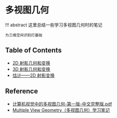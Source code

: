 # 多视图几何

!!! abstract
    这里总结一些学习多视图几何时的笔记

    为三维空间识别打基础

## Table of Contents

- [2D 射影几何和变换](pjt2d/)
- [3D 射影几何和变换](pjt3d/)
- [估计——2D 射影变换](est2d/)

## Reference

- [计算机视觉中的多视图几何-第一版-中文完整版.pdf](https://github.com/jujimeizuo/cdn/blob/master/book/%E8%AE%A1%E7%AE%97%E6%9C%BA%E8%A7%86%E8%A7%89%E4%B8%AD%E7%9A%84%E5%A4%9A%E8%A7%86%E5%9B%BE%E5%87%A0%E4%BD%95-%E7%AC%AC%E4%B8%80%E7%89%88-%E4%B8%AD%E6%96%87%E5%AE%8C%E6%95%B4%E7%89%88.pdf)
- [Multiple View Geometry（多视图几何）学习笔记](https://blog.csdn.net/hu_weichen/category_9275388.html)